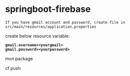 # springboot-firebase
`If you have gmail account and password, create file in src/main/resources/application.properties`

create below resource variable.

**`gmail.username=<yourgmail>`** <br>
**`gmail.password=<yourpassword>`**

mvn package <br>
 
cf push



